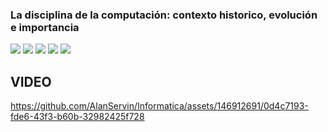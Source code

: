 ### La disciplina de la computación: contexto historico, evolución e importancia
<img src="imágenes/T1.2 H1.jpeg">
<img src="imágenes/T1.2 H2.jpeg">
<img src="imágenes/T1.2 H3.jpeg">
<img src="imágenes/T1.2 H4.jpeg">
<img src="imágenes/T1.2 H5.jpeg">

## VIDEO

https://github.com/AlanServin/Informatica/assets/146912691/0d4c7193-fde6-43f3-b60b-32982425f728

